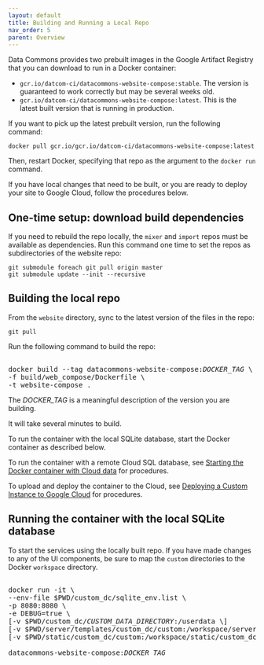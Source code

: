 ```yaml
---
layout: default
title: Building and Running a Local Repo
nav_order: 5
parent: Overview
---
```


Data Commons provides two prebuilt images in the Google Artifact Registry that you can download to run in a Docker container:

-  `gcr.io/datcom-ci/datacommons-website-compose:stable`. The version is guaranteed to work correctly but may be several weeks old.
-  `gcr.io/datcom-ci/datacommons-website-compose:latest`. This is the latest built version that is running in production.

If you want to pick up the latest prebuilt version, run the following command:

```shell  
docker pull gcr.io/gcr.io/datcom-ci/datacommons-website-compose:latest  
```

Then, restart Docker, specifying that repo as the argument to the `docker run` command.

If you have local changes that need to be built, or you are ready to deploy your site to Google Cloud, follow the procedures below.

## One-time setup: download build dependencies

If you need to rebuild the repo locally, the `mixer` and `import` repos must be available as dependencies. Run this command one time to set the repos as subdirectories of the website repo:

```shell  
git submodule foreach git pull origin master  
git submodule update --init --recursive  
```

## Building the local repo

From the `website` directory, sync to the latest version of the files in the repo:

```shell  
git pull   
```

Run the following command to build the repo:

<pre>  
docker build --tag datacommons-website-compose:<var>DOCKER_TAG</var> \  
-f build/web_compose/Dockerfile \  
-t website-compose .  
</pre>

The _DOCKER_TAG_ is a meaningful description of the version you are building.

It will take several minutes to build. 

To run the container with the local SQLite database, start the Docker container as described below. 

To run the container with a remote Cloud SQL database, see [Starting the Docker container with Cloud data](?tab=t.0#heading=h.sloi9t843a5k) for procedures.

To upload and deploy the container to the Cloud, see [Deploying a Custom Instance to Google Cloud](?tab=t.0#heading=h.25vir3cca7) for procedures.

## Running the container with the local SQLite database

To start the services using the locally built repo. If you have made changes to any of the UI components, be sure to map the `custom` directories to the Docker `workspace` directory.

<pre>  
docker run -it \  
--env-file $PWD/custom_dc/sqlite_env.list \  
-p 8080:8080 \  
-e DEBUG=true \  
[-v $PWD/custom_dc/<var>CUSTOM_DATA_DIRECTORY</var>:/userdata \]  
[-v $PWD/server/templates/custom_dc/custom:/workspace/server/templates/custom_dc/custom \]  
[-v $PWD/static/custom_dc/custom:/workspace/static/custom_dc/custom \]

datacommons-website-compose:<var>DOCKER_TAG</var>  
</pre>